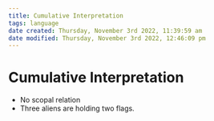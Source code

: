```yaml
---
title: Cumulative Interpretation
tags: language  
date created: Thursday, November 3rd 2022, 11:39:59 am
date modified: Thursday, November 3rd 2022, 12:46:09 pm
---
```


# Cumulative Interpretation
- No scopal relation
- Three aliens are holding two flags.

